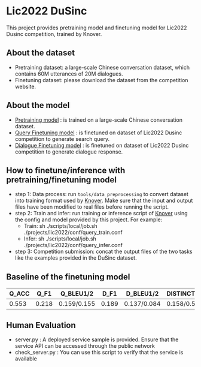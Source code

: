 # Lic2022 DuSinc

This project provides pretraining model and finetuning model for Lic2022 Dusinc competition, trained by Knover.

## About the dataset

* Pretraining dataset: a large-scale Chinese conversation dataset, which contains 60M utterances of 20M dialogues.
* Finetuning dataset: please download the dataset from the competition website.

## About the model

* [Pretraining model](https://dialogue.bj.bcebos.com/Knover/projects/lic2022/12L.pretrain.pdparams) : is trained on a large-scale Chinese conversation dataset.
* [Query Finetuning model](https://dialogue.bj.bcebos.com/Knover/projects/lic2022/query_finetune.pdparams) : is finetuned on dataset of Lic2022 Dusinc competition to generate search query.
* [Dialogue Finetuning model](https://dialogue.bj.bcebos.com/Knover/projects/lic2022/dial_finetune.pdparams) : is finetuned on dataset of Lic2022 Dusinc competition to generate dialogue response.

## How to finetune/inference with pretraining/finetuning model

 - step 1: Data process: run `tools/data_preprocessing` to convert dataset into training format used by [Knover](https://github.com/PaddlePaddle/Knover/tree/dygraph). Make sure that the input and output files have been modified to real files before running the script.
 - step 2: Train and infer: run training or inference script of [Knover](https://github.com/PaddlePaddle/Knover/tree/dygraph) using the config and model provided by this project. 
For example: 
	 - Train: sh ./scripts/local/job.sh  ./projects/lic2022/conf/query_train.conf  
	 - Infer: sh ./scripts/local/job.sh ./projects/lic2022/conf/query_infer.conf
 - step 3: Competition submission: concat the output files of the two tasks like the examples provided in the DuSinc dataset.

## Baseline of the finetuning model

|Q_ACC | Q_F1 | Q_BLEU1/2 | D_F1 | D_BLEU1/2 | DISTINCT1/2 | 
|---|---|---|---|---|---|
|0.553 | 0.218 | 0.159/0.155 | 0.189 | 0.137/0.084 | 0.158/0.557 | 

## Human Evaluation

* server.py : A deployed service sample is provided. Ensure that the service API can be accessed through the public network
* check_server.py : You can use this script to verify that the service is available
